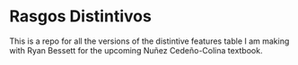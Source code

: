 Rasgos Distintivos
==================

This is a repo for all the versions of the distintive features table 
I am making with Ryan Bessett for the upcoming Nuñez Cedeño-Colina textbook.
